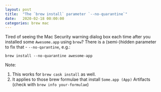 ```yaml
---
layout: post
title:  "The `brew install` parameter `--no-quarantine`"
date:   2020-02-18 00:00:00
categories: brew mac
---
```


Tired of seeing the Mac Security warning dialog box each time after you installed some `Awesome.app` using `brew`? There is a (semi-)hidden parameter to fix that - `--no-qarantine`, e.g.:

`brew install --no-quarantine awesome-app`

Note:

1. This works for `brew cask install` as well.
2. It applies to those brew formulae that install `Some.app (App)` Artifacts (check with `brew info your-formulae`)
